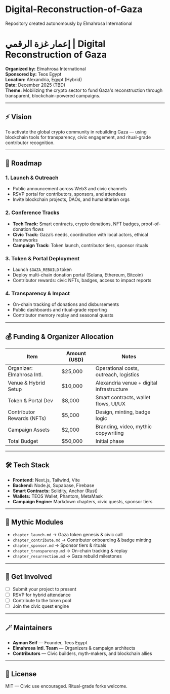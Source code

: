 # Digital-Reconstruction-of-Gaza
Repository created autonomously  by Elmahrosa International 
# إعمار غزة الرقمي | Digital Reconstruction of Gaza

**Organized by:** Elmahrosa International  
**Sponsored by:** Teos Egypt  
**Location:** Alexandria, Egypt (Hybrid)  
**Date:** December 2025 (TBD)  
**Theme:** Mobilizing the crypto sector to fund Gaza's reconstruction through transparent, blockchain-powered campaigns.

---

## ⚡️ Vision

To activate the global crypto community in rebuilding Gaza — using blockchain tools for transparency, civic engagement, and ritual-grade contributor recognition.

---

## 🧭 Roadmap

### 1. Launch & Outreach
- Public announcement across Web3 and civic channels
- RSVP portal for contributors, sponsors, and attendees
- Invite blockchain projects, DAOs, and humanitarian orgs

### 2. Conference Tracks
- **Tech Track:** Smart contracts, crypto donations, NFT badges, proof-of-donation flows
- **Civic Track:** Gaza’s needs, coordination with local actors, ethical frameworks
- **Campaign Track:** Token launch, contributor tiers, sponsor rituals

### 3. Token & Portal Deployment
- Launch `$GAZA_REBUILD` token
- Deploy multi-chain donation portal (Solana, Ethereum, Bitcoin)
- Contributor rewards: civic NFTs, badges, access to impact reports

### 4. Transparency & Impact
- On-chain tracking of donations and disbursements
- Public dashboards and ritual-grade reporting
- Contributor memory replay and seasonal quests

---

## 💰 Funding & Organizer Allocation

| Item                         | Amount (USD) | Notes                                      |
|------------------------------|--------------|---------------------------------------------|
| Organizer: Elmahrosa Intl.   | $25,000      | Operational costs, outreach, logistics      |
| Venue & Hybrid Setup         | $10,000      | Alexandria venue + digital infrastructure   |
| Token & Portal Dev           | $8,000       | Smart contracts, wallet flows, UI/UX        |
| Contributor Rewards (NFTs)   | $5,000       | Design, minting, badge logic                |
| Campaign Assets              | $2,000       | Branding, video, mythic copywriting         |
| Total Budget                 | $50,000      | Initial phase                               |

---

## 🛠️ Tech Stack

- **Frontend:** Next.js, Tailwind, Vite
- **Backend:** Node.js, Supabase, Firebase
- **Smart Contracts:** Solidity, Anchor (Rust)
- **Wallets:** TEOS Wallet, Phantom, MetaMask
- **Campaign Engine:** Markdown chapters, civic quests, sponsor tiers

---

## 🧙 Mythic Modules

- `chapter_launch.md` → Gaza token genesis & civic call
- `chapter_contribute.md` → Contributor onboarding & badge minting
- `chapter_sponsor.md` → Sponsor tiers & rituals
- `chapter_transparency.md` → On-chain tracking & replay
- `chapter_resurrection.md` → Gaza rebuild milestones

---

## 🤝 Get Involved

- [ ] Submit your project to present
- [ ] RSVP for hybrid attendance
- [ ] Contribute to the token pool
- [ ] Join the civic quest engine

---

## 🪄 Maintainers

- **Ayman Seif** — Founder, Teos Egypt  
- **Elmahrosa Intl. Team** — Organizers & campaign architects  
- **Contributors** — Civic builders, myth-makers, and blockchain allies

---

## 📜 License

MIT — Civic use encouraged. Ritual-grade forks welcome.
